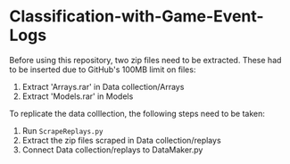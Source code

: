 # Classification-with-Game-Event-Logs

Before using this repository, two zip files need to be extracted. These had to be inserted due to GitHub's 100MB limit on files:
1. Extract 'Arrays.rar' in Data collection/Arrays
2. Extract 'Models.rar' in Models

To replicate the data colllection, the following steps need to be taken:
1. Run `ScrapeReplays.py`
2. Extract the zip files scraped in Data collection/replays
3. Connect Data collection/replays to DataMaker.py

